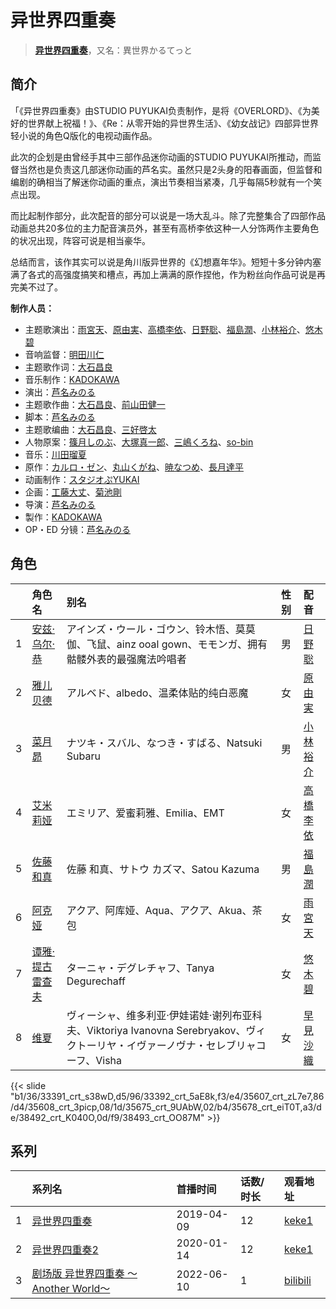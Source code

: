 # 异世界四重奏


> <u>**[异世界四重奏](https://bgm.tv/subject/262865)**</u>，又名：異世界かるてっと

## 简介

「《异世界四重奏》由STUDIO PUYUKAI负责制作，是将《OVERLORD》、《为美好的世界献上祝福！》、《Re：从零开始的异世界生活》、《幼女战记》四部异世界轻小说的角色Q版化的电视动画作品。

此次的企划是由曾经手其中三部作品迷你动画的STUDIO PUYUKAI所推动，而监督当然也是负责这几部迷你动画的芦名实。虽然只是2头身的阳春画面，但监督和编剧的确相当了解迷你动画的重点，演出节奏相当紧凑，几乎每隔5秒就有一个笑点出现。

而比起制作部分，此次配音的部分可以说是一场大乱斗。除了完整集合了四部作品动画总共20多位的主力配音演员外，甚至有高桥李依这种一人分饰两作主要角色的状况出现，阵容可说是相当豪华。

总结而言，该作其实可以说是角川版异世界的《幻想嘉年华》。短短十多分钟内塞满了各式的高强度搞笑和槽点，再加上满满的原作捏他，作为粉丝向作品可说是再完美不过了。

**制作人员：**
- 主题歌演出：[雨宮天](https://bgm.tv/person/12568)、[原由実](https://bgm.tv/person/5825)、[高橋李依](https://bgm.tv/person/17491)、[日野聡](https://bgm.tv/person/4256)、[福島潤](https://bgm.tv/person/7757)、[小林裕介](https://bgm.tv/person/13825)、[悠木碧](https://bgm.tv/person/5076)
- 音响监督：[明田川仁](https://bgm.tv/person/477)
- 主题歌作词：[大石昌良](https://bgm.tv/person/15364)
- 音乐制作：[KADOKAWA](https://bgm.tv/person/19306)
- 演出：[芦名みのる](https://bgm.tv/person/10492)
- 主题歌作曲：[大石昌良](https://bgm.tv/person/15364)、[前山田健一](https://bgm.tv/person/7205)
- 脚本：[芦名みのる](https://bgm.tv/person/10492)
- 主题歌编曲：[大石昌良](https://bgm.tv/person/15364)、[三好啓太](https://bgm.tv/person/31670)
- 人物原案：[篠月しのぶ](https://bgm.tv/person/28608)、[大塚真一郎](https://bgm.tv/person/7533)、[三嶋くろね](https://bgm.tv/person/7369)、[so-bin](https://bgm.tv/person/21282)
- 音乐：[川田瑠夏](https://bgm.tv/person/9908)
- 原作：[カルロ・ゼン](https://bgm.tv/person/23273)、[丸山くがね](https://bgm.tv/person/25403)、[暁なつめ](https://bgm.tv/person/18506)、[長月達平](https://bgm.tv/person/18838)
- 动画制作：[スタジオぷYUKAI](https://bgm.tv/person/24281)
- 企画：[工藤大丈](https://bgm.tv/person/18957)、[菊池剛](https://bgm.tv/person/34847)
- 导演：[芦名みのる](https://bgm.tv/person/10492)
- 製作：[KADOKAWA](https://bgm.tv/person/19306)
- OP・ED 分镜：[芦名みのる](https://bgm.tv/person/10492)

## 角色

|     |   角色名   |   别名  | 性别 |  配音  |
|:--- |:------  |:----      |:---  |:--   |
| 1 | [安兹·乌尔·恭](https://bgm.tv/character/33391) | アインズ・ウール・ゴウン、铃木悟、莫莫伽、飞鼠、ainz ooal gown、モモンガ、拥有骷髅外表的最强魔法吟唱者 | 男 | [日野聡](https://bgm.tv/person/4256) |
| 2 | [雅儿贝德](https://bgm.tv/character/33392) | アルベド、albedo、温柔体贴的纯白恶魔 | 女 | [原由実](https://bgm.tv/person/5825) |
| 3 | [菜月昴](https://bgm.tv/character/35607) | ナツキ・スバル、なつき・すばる、Natsuki Subaru | 男 | [小林裕介](https://bgm.tv/person/13825) |
| 4 | [艾米莉娅](https://bgm.tv/character/35608) | エミリア、爱蜜莉雅、Emilia、EMT | 女 | [高橋李依](https://bgm.tv/person/17491) |
| 5 | [佐藤和真](https://bgm.tv/character/35675) | 佐藤 和真、サトウ カズマ、Satou Kazuma | 男 | [福島潤](https://bgm.tv/person/7757) |
| 6 | [阿克娅](https://bgm.tv/character/35678) | アクア、阿库娅、Aqua、アクア、Akua、茶包 | 女 | [雨宮天](https://bgm.tv/person/12568) |
| 7 | [谭雅·提古雷查夫](https://bgm.tv/character/38492) | ターニャ・デグレチャフ、Tanya Degurechaff | 女 | [悠木碧](https://bgm.tv/person/5076) |
| 8 | [维夏](https://bgm.tv/character/38493) | ヴィーシャ、维多利亚·伊娃诺娃·谢列布亚科夫、Viktoriya Ivanovna Serebryakov、ヴィクトーリヤ・イヴァーノヴナ・セレブリャコーフ、Visha | 女 | [早見沙織](https://bgm.tv/person/4895) |

{{< slide "b1/36/33391_crt_s38wD,d5/96/33392_crt_5aE8k,f3/e4/35607_crt_zL7e7,86/d4/35608_crt_3picp,08/1d/35675_crt_9UAbW,02/b4/35678_crt_eiT0T,a3/de/38492_crt_K040O,0d/f9/38493_crt_OO87M" >}}

## 系列

|     | 系列名                        | 首播时间       | 话数/时长 | 观看地址                                                    |
| :-- | :------------------------- | :--------- | :---- | :------------------------------------------------------ |
| 1   |[异世界四重奏](https://bgm.tv/subject/262865)| 2019-04-09 | 12    | [keke1](https://www.keke1.app/play/28264-4-248294.html) |
| 2   |[异世界四重奏2](https://bgm.tv/subject/285422)| 2020-01-14 | 12    | [keke1](https://www.keke1.app/play/28263-4-248282.html) |
| 3   |[剧场版 异世界四重奏 ～Another World～](https://bgm.tv/subject/303126)| 2022-06-10 | 1     | [bilibili](https://www.bilibili.com/video/BV1Xt4y1h7t6) |



